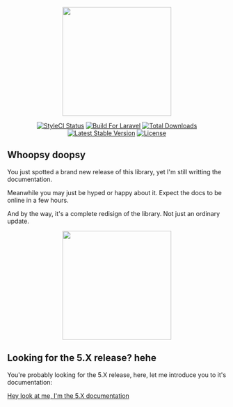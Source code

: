 <p align="center"><a href="https://erik.cat/projects/Charts"><img height="250" src="https://image.prntscr.com/image/R5H7xH7eRzWx_wbedciJdQ.png"></a></p>
<p align="center">
<a href="https://styleci.io/repos/69124179"><img src="https://styleci.io/repos/69124179/shield?branch=master&style=flat" alt="StyleCI Status"></a>
<a href="https://styleci.io/repos/69124179"><img src="https://img.shields.io/badge/Built_for-Laravel-orange.svg" alt="Build For Laravel"></a>
<a href="https://packagist.org/packages/consoletvs/charts"><img src="https://poser.pugx.org/consoletvs/charts/d/total.svg" alt="Total Downloads"></a>
<a href="https://packagist.org/packages/consoletvs/charts"><img src="https://poser.pugx.org/consoletvs/charts/v/stable.svg" alt="Latest Stable Version"></a>
<a href="https://packagist.org/packages/consoletvs/charts"><img src="https://poser.pugx.org/consoletvs/charts/license.svg" alt="License"></a>
</p>

## Whoopsy doopsy
You just spotted a brand new release of this library, yet I'm still writting the documentation.

Meanwhile you may just be hyped or happy about it. Expect the docs to be online in a few hours.

And by the way, it's a complete redisign of the library. Not just an ordinary update.

<p align="center"><a href="https://erik.cat/projects"><img height="250" src="https://image.prntscr.com/image/EwVHrAg1RWSK6t6a10pirA.png"></a></p>

## Looking for the 5.X release? hehe
You're probably looking for the 5.X release, here, let me introduce you to it's documentation:

[Hey look at me, I'm the 5.X documentation](https://github.com/ConsoleTVs/Charts/tree/5.4.0/docs/5)